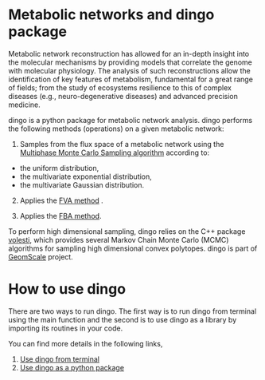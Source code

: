 # Metabolic networks and dingo package

Metabolic network reconstruction has allowed for an in-depth insight into the molecular mechanisms by providing models that correlate the genome with molecular physiology.  The analysis of such  reconstructions  allow  the  identification  of  key  features  of  metabolism,  fundamental  for a great range of fields;  from the study of ecosystems resilience to this of complex diseases (e.g., neuro-degenerative diseases) and advanced precision medicine.  

dingo is a python package for metabolic network analysis. dingo performs the following methods (operations) on a given metabolic network:  

1. Samples from the flux space of a metabolic network using the  [Multiphase Monte Carlo Sampling algorithm](https://arxiv.org/abs/2012.05503) according to:  

- the uniform distribution,
- the multivariate exponential distribution,
- the multivariate Gaussian distribution.

2. Applies the [FVA method](https://www.sciencedirect.com/science/article/abs/pii/S1096717603000582) .

3. Applies the [FBA method](https://www.nature.com/articles/nbt.1614).

To perform high dimensional sampling, dingo relies on the C++ package [volesti](https://github.com/GeomScale/volume_approximation), which provides several Markov Chain Monte Carlo (MCMC) algorithms for sampling high dimensional convex polytopes. dingo is part of [GeomScale](https://geomscale.github.io/) project.  

# How to use dingo

There are two ways to run dingo. The first way is to run dingo from terminal using the main function and the second is to use dingo as a library by importing its routines in your code.

You can find more details in the following links,

1. [Use dingo from terminal](https://github.com/GeomScale/dingo/blob/initialize_develop/doc/documentation_main.md)
2. [Use dingo as a python package](https://github.com/GeomScale/dingo/blob/initialize_develop/doc/documentation_package.md)